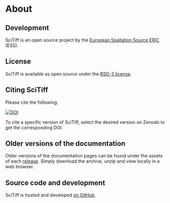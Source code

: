 # About

## Development

SciTiff is an open source project by the [European Spallation Source ERIC](https://ess.eu/) (ESS).

## License

SciTiff is available as open source under the [BSD-3 license](https://opensource.org/license/BSD-3-Clause).

## Citing SciTiff

Please cite the following:

[![DOI](https://zenodo.org/badge/DOI/10.5281/zenodo.15311145.svg)](https://doi.org/10.5281/zenodo.15311145)

To cite a specific version of SciTiff, select the desired version on Zenodo to get the corresponding DOI.

## Older versions of the documentation

Older versions of the documentation pages can be found under the assets of each [release](https://github.com/scipp/scitiff/releases).
Simply download the archive, unzip and view locally in a web browser.

## Source code and development

SciTiff is hosted and developed [on GitHub](https://github.com/scipp/scitiff).
